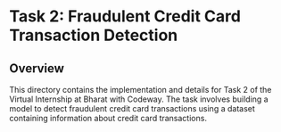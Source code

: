 # Task 2: Fraudulent Credit Card Transaction Detection

## Overview
This directory contains the implementation and details for Task 2 of the Virtual Internship at Bharat with Codeway. The task involves building a model to detect fraudulent credit card transactions using a dataset containing information about credit card transactions.
